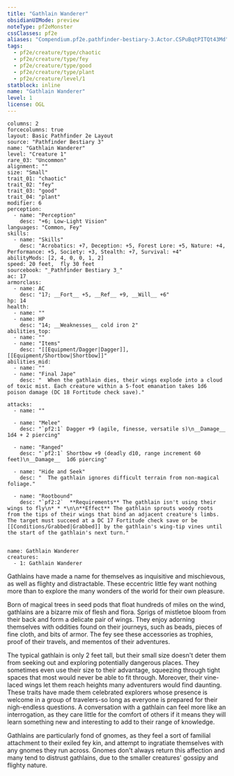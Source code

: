 ```yaml
---
title: "Gathlain Wanderer"
obsidianUIMode: preview
noteType: pf2eMonster
cssClasses: pf2e
aliases: "Compendium.pf2e.pathfinder-bestiary-3.Actor.CSPuBqtPITQt43Md" 
tags:
  - pf2e/creature/type/chaotic
  - pf2e/creature/type/fey
  - pf2e/creature/type/good
  - pf2e/creature/type/plant
  - pf2e/creature/level/1
statblock: inline
name: "Gathlain Wanderer"
level: 1
license: OGL
---
```


```statblock
columns: 2
forcecolumns: true
layout: Basic Pathfinder 2e Layout
source: "Pathfinder Bestiary 3"
name: "Gathlain Wanderer"
level: "Creature 1"
rare_03: "Uncommon"
alignment: ""
size: "Small"
trait_01: "chaotic"
trait_02: "fey"
trait_03: "good"
trait_04: "plant"
modifier: 6
perception:
  - name: "Perception"
    desc: "+6; Low-Light Vision"
languages: "Common, Fey"
skills:
  - name: "Skills"
    desc: "Acrobatics: +7, Deception: +5, Forest Lore: +5, Nature: +4, Performance: +5, Society: +3, Stealth: +7, Survival: +4"
abilityMods: [2, 4, 0, 0, 1, 2]
speed: 20 feet,  fly 30 feet
sourcebook: "_Pathfinder Bestiary 3_"
ac: 17
armorclass:
  - name: AC
    desc: "17; __Fort__ +5, __Ref__ +9, __Will__ +6"
hp: 14
health:
  - name: ""
  - name: HP
    desc: "14; __Weaknesses__ cold iron 2"
abilities_top:
  - name: ""
  - name: "Items"
    desc: "[[Equipment/Dagger|Dagger]], [[Equipment/Shortbow|Shortbow]]"
abilities_mid:
  - name: ""
  - name: "Final Jape"
    desc: "  When the gathlain dies, their wings explode into a cloud of toxic mist. Each creature within a 5-foot emanation takes 1d6 poison damage (DC 18 Fortitude check save)."

attacks:
  - name: ""

  - name: "Melee"
    desc: "`pf2:1` Dagger +9 (agile, finesse, versatile s)\n__Damage__  1d4 + 2 piercing"

  - name: "Ranged"
    desc: "`pf2:1` Shortbow +9 (deadly d10, range increment 60 feet)\n__Damage__  1d6 piercing"

  - name: "Hide and Seek"
    desc: "  The gathlain ignores difficult terrain from non-magical foliage."

  - name: "Rootbound"
    desc: "`pf2:2`  **Requirements** The gathlain isn't using their wings to fly\n* * *\n\n**Effect** The gathlain sprouts woody roots from the tips of their wings that bind an adjacent creature's limbs. The target must succeed at a DC 17 Fortitude check save or be [[Conditions/Grabbed|Grabbed]] by the gathlain's wing-tip vines until the start of the gathlain's next turn."
 
```

```encounter-table
name: Gathlain Wanderer
creatures:
  - 1: Gathlain Wanderer
```



Gathlains have made a name for themselves as inquisitive and mischievous, as well as flighty and distractable. These eccentric little fey want nothing more than to explore the many wonders of the world for their own pleasure.

Born of magical trees in seed pods that float hundreds of miles on the wind, gathlains are a bizarre mix of flesh and flora. Sprigs of mistletoe bloom from their back and form a delicate pair of wings. They enjoy adorning themselves with oddities found on their journeys, such as beads, pieces of fine cloth, and bits of armor. The fey see these accessories as trophies, proof of their travels, and mementos of their adventures.

The typical gathlain is only 2 feet tall, but their small size doesn't deter them from seeking out and exploring potentially dangerous places. They sometimes even use their size to their advantage, squeezing through tight spaces that most would never be able to fit through. Moreover, their vine-laced wings let them reach heights many adventurers would find daunting. These traits have made them celebrated explorers whose presence is welcome in a group of travelers-so long as everyone is prepared for their nigh-endless questions. A conversation with a gathlain can feel more like an interrogation, as they care little for the comfort of others if it means they will learn something new and interesting to add to their range of knowledge.

Gathlains are particularly fond of gnomes, as they feel a sort of familial attachment to their exiled fey kin, and attempt to ingratiate themselves with any gnomes they run across. Gnomes don't always return this affection and many tend to distrust gathlains, due to the smaller creatures' gossipy and flighty nature.
